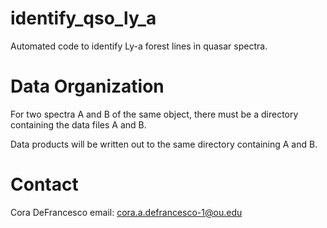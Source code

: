 # identify_qso_ly_a
Automated code to identify Ly-a forest lines in quasar spectra.

# Data Organization

For two spectra A and B of the same object, there must be a directory containing the data files A and B.

Data products will be written out to the same directory containing A and B.

# Contact

Cora DeFrancesco
email: cora.a.defrancesco-1@ou.edu
